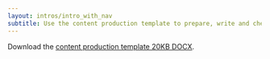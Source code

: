 ```yaml
---
layout: intros/intro_with_nav
subtitle: Use the content production template to prepare, write and check for quality content.
---
```


Download the [content production template 20KB DOCX](/assets/files/content-strategy/content-production-template.docx).
